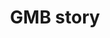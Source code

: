 ---
title: GMB story
slug: gmb-story
description: "Coming soon!"
thumbnail:
    url: "gmb-story/thumb.jpg"
    alt: "Het GMB verhaal"
blurred:
    url: "gmb-story/thumb-blur.jpg"
    alt: "Het GMB Verhaal"
created: 20/01/2017
active: true
enabled: false
order: 1
---